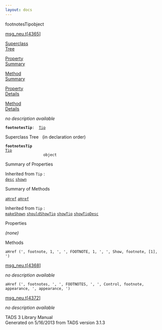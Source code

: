 ```yaml
---
layout: docs
---
```

<span class="title">footnotesTip</span><span class="type">object</span>

[msg_neu.t](../file/msg_neu.t.html)\[[4365](../source/msg_neu.t.html#4365)\]

[Superclass  
Tree](#_SuperClassTree_)

[Property  
Summary](#_PropSummary_)

[Method  
Summary](#_MethodSummary_)

[Property  
Details](#_Properties_)

[Method  
Details](#_Methods_)



*no description available*

**`footnotesTip`**` :   `[`Tip`](../object/Tip.html)



<span id="_SuperClassTree_"></span>



<span class="hdln">Superclass Tree</span>   (in declaration order)



**`footnotesTip`**  
[`Tip`](../object/Tip.html)  
`                 object`  
<span id="_PropSummary_"></span>



<span class="hdln">Summary of Properties</span>  





Inherited from `Tip` :  
[`desc`](../object/Tip.html#desc) [`shown`](../object/Tip.html#shown)

<span id="_MethodSummary_"></span>



<span class="hdln">Summary of Methods</span>  



[`aHref`](#aHref) [`aHref`](#aHref)

Inherited from `Tip` :  
[`makeShown`](../object/Tip.html#makeShown) [`shouldShowTip`](../object/Tip.html#shouldShowTip) [`showTip`](../object/Tip.html#showTip) [`showTipDesc`](../object/Tip.html#showTipDesc)

<span id="_Properties_"></span>



<span class="hdln">Properties</span>  



*(none)* <span id="_Methods_"></span>



<span class="hdln">Methods</span>  



<span id="aHref"></span>

`aHref (', footnote, 1, ', ', FOOTNOTE, 1, ', ', Show, footnote, [1], ')`

[msg_neu.t](../file/msg_neu.t.html)\[[4368](../source/msg_neu.t.html#4368)\]



*no description available*



<span id="aHref"></span>

`aHref (', footnotes, ', ', FOOTNOTES, ', ', Control, footnote, appearance, ', appearance, ')`

[msg_neu.t](../file/msg_neu.t.html)\[[4372](../source/msg_neu.t.html#4372)\]



*no description available*





TADS 3 Library Manual  
Generated on 5/16/2013 from TADS version 3.1.3


